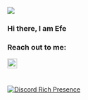 ![](https://komarev.com/ghpvc/?username=efewiped)

  ### Hi there, I am Efe

### Reach out to me:

[<img  width="22" src="https://unpkg.com/simple-icons@v4/icons/spotify.svg" align="left" />][spotify]


[spotify]: https://open.spotify.com/user/3nwgygqzwengb9a6x5qyb9yn5?si=cbf553822ca54909

<br>  
</p>
<br />  

[![Discord Rich Presence](https://lanyard-profile-readme.vercel.app/api/280696584889696257)](https://discord.com/users/280696584889696257)

